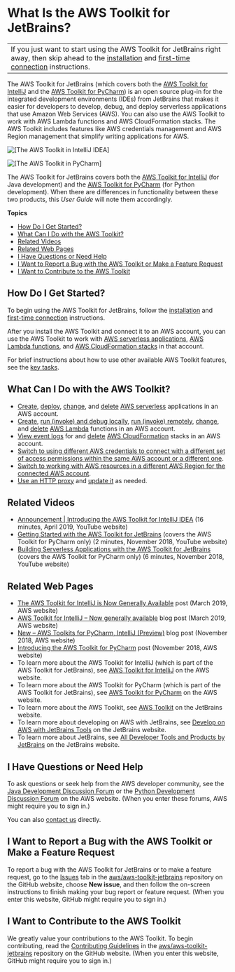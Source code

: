 # What Is the AWS Toolkit for JetBrains?<a name="welcome"></a>


|  | 
| --- |
| If you just want to start using the AWS Toolkit for JetBrains right away, then skip ahead to the [installation](key-tasks.md#key-tasks-install) and [first\-time connection](key-tasks.md#key-tasks-first-connect) instructions\.  | 

The AWS Toolkit for JetBrains \(which covers both the [AWS Toolkit for IntelliJ](https://aws.amazon.com/intellij/) and the [AWS Toolkit for PyCharm](https://aws.amazon.com/pycharm/)\) is an open source plug\-in for the integrated development environments \(IDEs\) from JetBrains that makes it easier for developers to develop, debug, and deploy serverless applications that use Amazon Web Services \(AWS\)\. You can also use the AWS Toolkit to work with AWS Lambda functions and AWS CloudFormation stacks\. The AWS Toolkit includes features like AWS credentials management and AWS Region management that simplify writing applications for AWS\.

![\[The AWS Toolkit in IntelliJ IDEA\]](http://docs.aws.amazon.com/toolkit-for-jetbrains/latest/userguide/)

![\[The AWS Toolkit in PyCharm\]](http://docs.aws.amazon.com/toolkit-for-jetbrains/latest/userguide/)

The AWS Toolkit for JetBrains covers both the [AWS Toolkit for IntelliJ](https://aws.amazon.com/intellij/) \(for Java development\) and the [AWS Toolkit for PyCharm](https://aws.amazon.com/pycharm/) \(for Python development\)\. When there are differences in functionality between these two products, this *User Guide* will note them accordingly\.

**Topics**
+ [How Do I Get Started?](#welcome-)
+ [What Can I Do with the AWS Toolkit?](#welcome-using)
+ [Related Videos](#welcome-videos)
+ [Related Web Pages](#welcome-help)
+ [I Have Questions or Need Help](#welcome-help)
+ [I Want to Report a Bug with the AWS Toolkit or Make a Feature Request](#welcome-issues)
+ [I Want to Contribute to the AWS Toolkit](#welcome-contribute)

## How Do I Get Started?<a name="welcome-"></a>

To begin using the AWS Toolkit for JetBrains, follow the [installation](key-tasks.md#key-tasks-install) and [first\-time connection](key-tasks.md#key-tasks-first-connect) instructions\.

After you install the AWS Toolkit and connect it to an AWS account, you can use the AWS Toolkit to work with [AWS serverless applications](key-tasks.md#key-tasks-sam), [AWS Lambda functions](key-tasks.md#key-tasks-lambda), and [AWS CloudFormation stacks](key-tasks.md#key-tasks-cloudformation) in that account\.

For brief instructions about how to use other available AWS Toolkit features, see the [key tasks](key-tasks.md)\.

## What Can I Do with the AWS Toolkit?<a name="welcome-using"></a>
+ [Create](key-tasks.md#key-tasks-sam-create), [deploy](key-tasks.md#key-tasks-sam-deploy), [change](key-tasks.md#key-tasks-sam-update), and [delete](key-tasks.md#key-tasks-sam-delete) [AWS serverless](https://aws.amazon.com/serverless/) applications in an AWS account\.
+ [Create](key-tasks.md#key-tasks-lambda-create), [run \(invoke\) and debug locally](key-tasks.md#key-tasks-lambda-local), [run \(invoke\) remotely](key-tasks.md#key-tasks-lambda-remote), [change](key-tasks.md#key-tasks-lambda-update), and [delete](key-tasks.md#key-tasks-lambda-delete) [AWS Lambda](https://aws.amazon.com/lambda/) functions in an AWS account\.
+ [View event logs](key-tasks.md#key-tasks-cloudformation-logs) for and [delete](key-tasks.md#key-tasks-cloudformation-delete) [AWS CloudFormation](https://aws.amazon.com/cloudformation/) stacks in an AWS account\.
+ [Switch to using different AWS credentials to connect with a different set of access permissions within the same AWS account or a different one](key-tasks.md#key-tasks-switch-connect)\.
+ [Switch to working with AWS resources in a different AWS Region for the connected AWS account](key-tasks.md#key-tasks-switch-region)\.
+ [Use an HTTP proxy](key-tasks.md#key-tasks-proxy) and [update it](key-tasks.md#key-tasks-update) as needed\.

## Related Videos<a name="welcome-videos"></a>
+ [Announcement \| Introducing the AWS Toolkit for IntelliJ IDEA](https://www.youtube.com/watch?v=xbbkNVr27Is) \(16 minutes, April 2019, YouTube website\)
+ [Getting Started with the AWS Toolkit for JetBrains](https://www.youtube.com/watch?v=oHge7MytYv4) \(covers the AWS Toolkit for PyCharm only\) \(2 minutes, November 2018, YouTube website\)
+ [Building Serverless Applications with the AWS Toolkit for JetBrains](https://www.youtube.com/watch?v=kyZpAnDc4Qs) \(covers the AWS Toolkit for PyCharm only\) \(6 minutes, November 2018, YouTube website\)

## Related Web Pages<a name="welcome-help"></a>
+ [The AWS Toolkit for IntelliJ is Now Generally Available](https://aws.amazon.com/about-aws/whats-new/2019/03/the-aws-toolkit-for-intellij-is-now-generally-available/) post \(March 2019, AWS website\)
+ [AWS Toolkit for IntelliJ – Now generally available](https://aws.amazon.com/blogs/developer/aws-toolkit-for-intellij-now-generally-available/) blog post \(March 2019, AWS website\)
+ [New – AWS Toolkits for PyCharm, IntelliJ \(Preview\)](https://aws.amazon.com/blogs/aws/new-aws-toolkits-for-pycharm-intellij-preview-and-visual-studio-code-preview/) blog post \(November 2018, AWS website\)
+ [Introducing the AWS Toolkit for PyCharm](https://aws.amazon.com/about-aws/whats-new/2018/11/introducing-aws-toolkit-for-pycharm/) post \(November 2018, AWS website\)
+ To learn more about the AWS Toolkit for IntelliJ \(which is part of the AWS Toolkit for JetBrains\), see [AWS Toolkit for IntelliJ](https://aws.amazon.com/intellij/) on the AWS website\.
+ To learn more about the AWS Toolkit for PyCharm \(which is part of the AWS Toolkit for JetBrains\), see [AWS Toolkit for PyCharm](https://aws.amazon.com/pycharm/) on the AWS website\.
+ To learn more about the AWS Toolkit, see [AWS Toolkit](https://plugins.jetbrains.com/plugin/11349-aws-toolkit) on the JetBrains website\.
+ To learn more about developing on AWS with JetBrains, see [Develop on AWS with JetBrains Tools](https://www.jetbrains.com/devops/amazon-aws/) on the JetBrains website\.
+ To learn more about JetBrains, see [All Developer Tools and Products by JetBrains](https://www.jetbrains.com/products.html) on the JetBrains website\.

## I Have Questions or Need Help<a name="welcome-help"></a>

To ask questions or seek help from the AWS developer community, see the [Java Development Discussion Forum](https://forums.aws.amazon.com/forum.jspa?forumID=70) or the [Python Development Discussion Forum](https://forums.aws.amazon.com/forum.jspa?forumID=132) on the AWS website\. \(When you enter these forums, AWS might require you to sign in\.\) 

You can also [contact us](https://aws.amazon.com/contact-us/) directly\. 

## I Want to Report a Bug with the AWS Toolkit or Make a Feature Request<a name="welcome-issues"></a>

To report a bug with the AWS Toolkit for JetBrains or to make a feature request, go to the [Issues](https://github.com/aws/aws-toolkit-jetbrains/issues) tab in the [aws/aws\-toolkit\-jetbrains](https://github.com/aws/aws-toolkit-jetbrains) repository on the GitHub website, choose **New issue**, and then follow the on\-screen instructions to finish making your bug report or feature request\. \(When you enter this website, GitHub might require you to sign in\.\)

## I Want to Contribute to the AWS Toolkit<a name="welcome-contribute"></a>

We greatly value your contributions to the AWS Toolkit\. To begin contributing, read the [Contributing Guidelines](https://github.com/aws/aws-toolkit-jetbrains/blob/master/CONTRIBUTING.md) in the [aws/aws\-toolkit\-jetbrains](https://github.com/aws/aws-toolkit-jetbrains) repository on the GitHub website\. \(When you enter this website, GitHub might require you to sign in\.\)